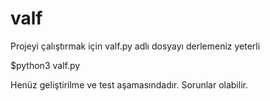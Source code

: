 # valf
Projeyi çalıştırmak için valf.py adlı dosyayı derlemeniz yeterli

$python3 valf.py

Henüz geliştirilme ve test aşamasındadır. Sorunlar olabilir.
